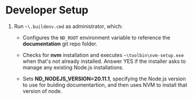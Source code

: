 # Developer Setup

1. Run `~\.buildenv.cmd` as administrator, which:

   * Configures the `ND_ROOT` environment variable to reference the **documentation** 
	 git repo folder.

   * Checks for **nvm** installation and executes `~\toolbin\nvm-setup.exe` when
	 that's not already installed.  Answer YES if the installer asks to manage
	 any existing Node.js installations.

   * Sets **ND_NODEJS_VERSION=20.11.1**, specifying the Node.js version to use for bulding 
	 documentartion, and then uses NVM to install that version of node.

